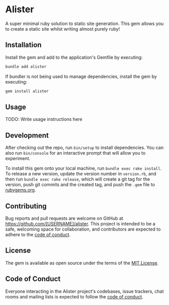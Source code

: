 # Alister

A super minimal ruby solution to static site generation. This gem allows you to create a static site whilst writing almost purely ruby!

## Installation

Install the gem and add to the application's Gemfile by executing:

```bash
bundle add alister
```

If bundler is not being used to manage dependencies, install the gem by executing:

```bash
gem install alister
```

## Usage

TODO: Write usage instructions here

## Development

After checking out the repo, run `bin/setup` to install dependencies. You can also run `bin/console` for an interactive prompt that will allow you to experiment.

To install this gem onto your local machine, run `bundle exec rake install`. To release a new version, update the version number in `version.rb`, and then run `bundle exec rake release`, which will create a git tag for the version, push git commits and the created tag, and push the `.gem` file to [rubygems.org](https://rubygems.org).

## Contributing

Bug reports and pull requests are welcome on GitHub at https://github.com/[USERNAME]/alister. This project is intended to be a safe, welcoming space for collaboration, and contributors are expected to adhere to the [code of conduct](https://github.com/[USERNAME]/alister/blob/main/CODE_OF_CONDUCT.md).

## License

The gem is available as open source under the terms of the [MIT License](https://opensource.org/licenses/MIT).

## Code of Conduct

Everyone interacting in the Alister project's codebases, issue trackers, chat rooms and mailing lists is expected to follow the [code of conduct](https://github.com/[USERNAME]/alister/blob/main/CODE_OF_CONDUCT.md).

